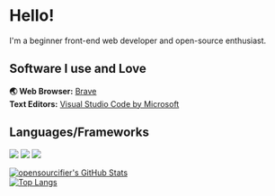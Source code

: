 # Hello!
I'm a beginner front-end web developer and open-source enthusiast.
## Software I use and Love
**🌏 Web Browser:** [Brave](https://brave.com/)  
**Text Editors:** [Visual Studio Code by Microsoft](https://code.visualstudio.com/)   
## Languages/Frameworks
<img src="https://img.shields.io/badge/html5%20-%23E34F26.svg?&style=for-the-badge&logo=html5&logoColor=white"> <img src="https://img.shields.io/badge/css3%20-%231572B6.svg?&style=for-the-badge&logo=css3&logoColor=white"> <img src="https://img.shields.io/badge/javascript%20-ffdd00.svg?&style=for-the-badge&logo=javascript&logoColor=black">  
  
[![opensourcifier's GitHub Stats](https://github-readme-stats.vercel.app/api?username=opensourcifier)](https://github.com/opensourcifier)  
[![Top Langs](https://github-readme-stats.vercel.app/api/top-langs/?username=opensourcifier&layout=compact)](https://github.com/opensourcifier)
